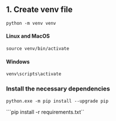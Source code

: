## 1. Create venv file
```python -m venv venv```
#### Linux and MacOS
```source venv/bin/activate```
#### Windows
```venv\scripts\activate```

### Install the necessary dependencies
```python.exe -m pip install --upgrade pip```

```pip install -r requirements.txt``